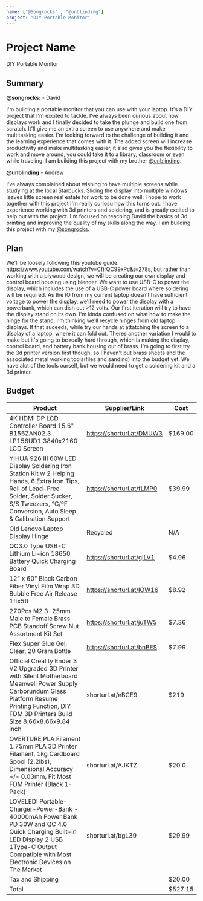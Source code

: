 ```yaml
---
name: ["@Songrocks" , "@unblinding"]
project: "DIY Portable Monitor"
---
```


# Project Name

DIY Portable Monitor

## Summary
**@songrocks:** - David

I'm building a portable monitor that you can use with your laptop. It's a DIY project that I'm excited to tackle. I've always been curious about how displays work and I finally decided to take the plunge and build one from scratch. It'll give me an extra screen to use anywhere and make multitasking easier. I'm looking forward to the challenge of building it and the learning experience that comes with it. The added screen will increase productivity and make multitasking easier, it also gives you the flexibility to work and move around, you could take it to a library, classroom or even while traveling. I am building this project with my brother [@unblinding](https://github.com/unblinding). 

**@unblinding** - Andrew

I've always complained about wishing to have multiple screens while studying at the local Starbucks. Slicing the display into multiple windows leaves little screen real estate for work to be done well. I hope to work together with this project I'm really curiosu how this turns out. I have experience working with 3d printers and soldering, and is greatly excited to help out with the project. I'm focused on teaching David the basics of 3d printing and improving the quality of my skills along the way. I am building this project with my  [@songrocks](https://github.com/songrocks). 

## Plan
We'll be loosely following this youtube guide: https://www.youtube.com/watch?v=CfirQC99xPc&t=278s, but rather than working with a plywood design, we will be creating our own display and control board housing using blender. We want to use USB-C to power the display, which includes the use of a USB-C power board where soldering will be required. As the IO from my current laptop doesn't have sufficient voltage to power the display, we'll need to power the display with a powerbank, which can dish out  >12 volts. Our first iteration will try to have the display stand on its own. I'm kinda confused on what how to make the hinge for the stand, I'm thinking we'll recycle hinges from old laptop displays.  If that suceeds, while try our hands at attatching the screen to a display of a laptop, where it can fold out. Theres another variation I would to make but it's going to be really hard through, which is making the display, control board, and battery bank housing out of brass. I'm going to first try the 3d printer version first though, so I haven't put brass sheets and the associated metal working tools(files and sanding) into the budget yet. We have alot of the tools ourself, but we would need to get a soldering kit and a 3d printer. 

 

## Budget
| Product         | Supplier/Link                         | Cost   |
| --------------- | ------------------------------------- | ------ |
| 4K HDMI DP LCD Controller Board 15.6" B156ZAN02.3 LP156UD1 3840x2160 LCD Screen | https://shorturl.at/DMUW3 | $169.00 |
| YIHUA 926 III 60W LED Display Soldering Iron Station Kit w 2 Helping Hands, 6 Extra Iron Tips, Roll of Lead-Free Solder, Solder Sucker, S/S Tweezers, °C/ºF Conversion, Auto Sleep & Calibration Support | https://shorturl.at/fLMP0 | $39.99 |
|Old Lenovo Laptop Display Hinge | Recycled | N/A |
|QC3.0 Type USB-C Lithium Li-ion 18650 Battery Quick Charging Board | https://shorturl.at/gILV1 | $4.96 |
| 12" x 60" Black Carbon Fiber Vinyl Film Wrap 3D Bubble Free Air Release 1ftx5ft | https://shorturl.at/IOW16 | $8.92 | 
| 270Pcs M2 3-25mm Male to Female Brass PCB Standoff Screw Nut Assortment Kit Set | https://shorturl.at/juTW5 | $7.36 |  
|Flex Super Glue Gel, Clear, 20 Gram Bottle | https://shorturl.at/bnBES | $7.99 |
| Official Creality Ender 3 V2 Upgraded 3D Printer with Silent Motherboard Meanwell Power Supply Carborundum Glass Platform Resume Printing Function, DIY FDM 3D Printers Build Size 8.66x8.66x9.84 inch | shorturl.at/eBCE9 | $219 | 
|OVERTURE PLA Filament 1.75mm PLA 3D Printer Filament, 1kg Cardboard Spool (2.2lbs), Dimensional Accuracy +/- 0.03mm, Fit Most FDM Printer (Black 1-Pack) | shorturl.at/AJKTZ | $20.0 | 
| LOVELEDI Portable-Charger-Power-Bank - 40000mAh Power Bank PD 30W and QC 4.0 Quick Charging Built-in LED Display 2 USB 1Type-C Output Compatible with Most Electronic Devices on The Market | shorturl.at/bgL39| $29.99 | 
|Tax and Shipping |                                       | $20.00  |
| Total           |                                       | $527.15 |
